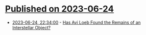 # [Published on 2023-06-24](index.md)

* [2023-06-24, 22:34:00](https://science.slashdot.org/story/23/06/24/1940227/has-avi-loeb-found-the-remains-of-an-interstellar-object?utm_source=rss1.0mainlinkanon&utm_medium=feed) - [Has Avi Loeb Found the Remains of an Interstellar Object?](https://science.slashdot.org/story/23/06/24/1940227/has-avi-loeb-found-the-remains-of-an-interstellar-object?utm_source=rss1.0mainlinkanon&utm_medium=feed)
